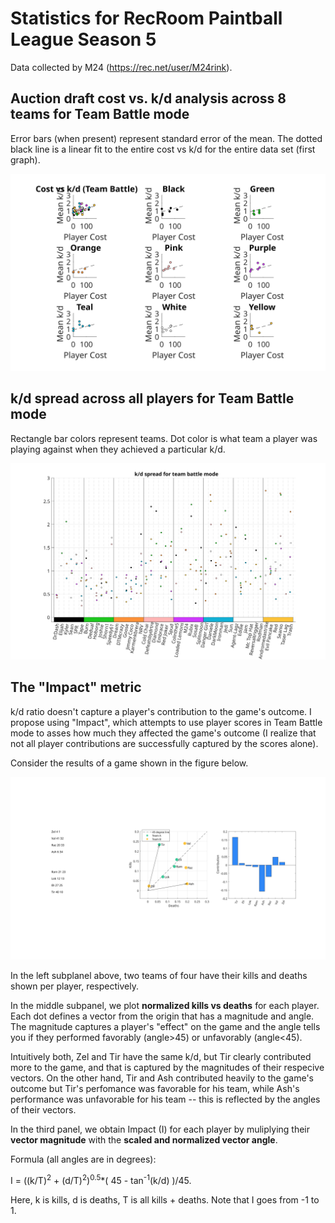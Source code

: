 # Statistics for RecRoom Paintball League Season 5

Data collected by M24 (https://rec.net/user/M24rink).

## Auction draft cost vs. k/d analysis across 8 teams for Team Battle mode 

Error bars (when present) represent standard error of the mean. The dotted black line is a linear fit to the entire cost vs k/d for the entire data set (first graph).

![Cost vs k/d](https://github.com/DebrajGhose/RecRoomPaintball/blob/master/Season%205/CostvsKD.svg)


## k/d spread across all players for Team Battle mode

Rectangle bar colors represent teams. Dot color is what team a player was playing against when they achieved a particular k/d.

![k/ds for each player](https://github.com/DebrajGhose/RecRoomPaintball/blob/master/Season%205/KDspread.svg)

## The "Impact" metric

k/d ratio doesn't capture a player's contribution to the game's outcome. I propose using "Impact", which attempts to use player scores in Team Battle mode to asses how much they affected the game's outcome (I realize that not all player contributions are successfully captured by the scores alone).

Consider the results of a game shown in the figure below.

![Impact metric](https://github.com/DebrajGhose/RecRoomPaintball/blob/master/Metrics/Metric.svg)

In the left subplanel above, two teams of four have their kills and deaths shown per player, respectively.

In the middle subpanel, we plot **normalized kills vs deaths** for each player. Each dot defines a vector from the origin that has a magnitude and angle. The magnitude captures a player's "effect" on the game and the angle tells you if they performed favorably (angle>45) or unfavorably (angle<45).

Intuitively both, Zel and Tir have the same k/d, but Tir clearly contributed more to the game, and that is captured by the magnitudes of their respecive vectors. On the other hand, Tir and Ash contributed heavily to the game's outcome but Tir's perfomance was favorable for his team, while Ash's performance was unfavorable for his team -- this is reflected by the angles of their vectors.

In the third panel, we obtain Impact (I) for each player by muliplying their **vector magnitude** with the **scaled and normalized vector angle**.

Formula (all angles are in degrees):

I = ((k/T)<sup>2</sup> + (d/T)<sup>2</sup>)<sup>0.5</sup>*( 45 - tan<sup>-1</sup>(k/d) )/45.

Here, k is kills, d is deaths, T is all kills + deaths. Note that I goes from -1 to 1.


